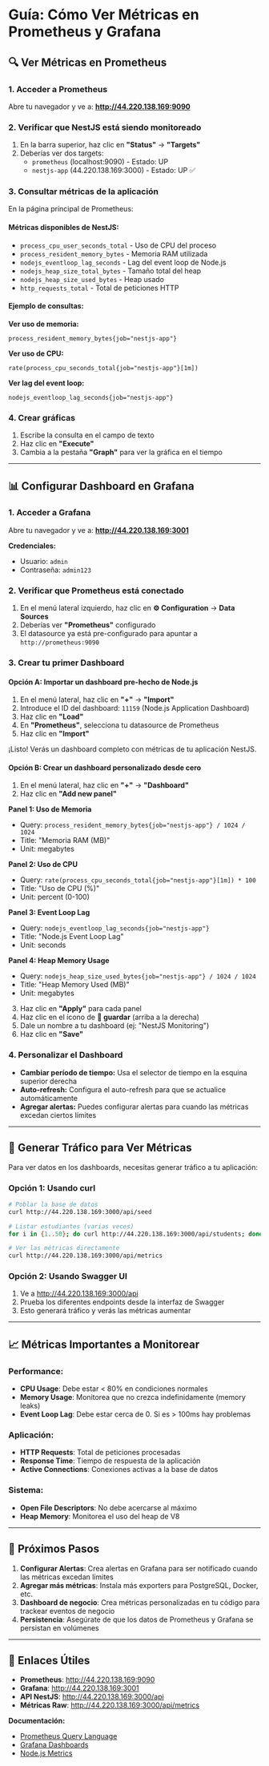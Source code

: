 # Guía: Cómo Ver Métricas en Prometheus y Grafana

## 🔍 Ver Métricas en Prometheus

### 1. Acceder a Prometheus
Abre tu navegador y ve a: **http://44.220.138.169:9090**

### 2. Verificar que NestJS está siendo monitoreado
1. En la barra superior, haz clic en **"Status"** → **"Targets"**
2. Deberías ver dos targets:
   - `prometheus` (localhost:9090) - Estado: UP
   - `nestjs-app` (44.220.138.169:3000) - Estado: UP ✅

### 3. Consultar métricas de la aplicación
En la página principal de Prometheus:

#### Métricas disponibles de NestJS:
- `process_cpu_user_seconds_total` - Uso de CPU del proceso
- `process_resident_memory_bytes` - Memoria RAM utilizada
- `nodejs_eventloop_lag_seconds` - Lag del event loop de Node.js
- `nodejs_heap_size_total_bytes` - Tamaño total del heap
- `nodejs_heap_size_used_bytes` - Heap usado
- `http_requests_total` - Total de peticiones HTTP

#### Ejemplo de consultas:

**Ver uso de memoria:**
```promql
process_resident_memory_bytes{job="nestjs-app"}
```

**Ver uso de CPU:**
```promql
rate(process_cpu_seconds_total{job="nestjs-app"}[1m])
```

**Ver lag del event loop:**
```promql
nodejs_eventloop_lag_seconds{job="nestjs-app"}
```

### 4. Crear gráficas
1. Escribe la consulta en el campo de texto
2. Haz clic en **"Execute"**
3. Cambia a la pestaña **"Graph"** para ver la gráfica en el tiempo

---

## 📊 Configurar Dashboard en Grafana

### 1. Acceder a Grafana
Abre tu navegador y ve a: **http://44.220.138.169:3001**

**Credenciales:**
- Usuario: `admin`
- Contraseña: `admin123`

### 2. Verificar que Prometheus está conectado
1. En el menú lateral izquierdo, haz clic en **⚙️ Configuration** → **Data Sources**
2. Deberías ver **"Prometheus"** configurado
3. El datasource ya está pre-configurado para apuntar a `http://prometheus:9090`

### 3. Crear tu primer Dashboard

#### Opción A: Importar un dashboard pre-hecho de Node.js

1. En el menú lateral, haz clic en **"+"** → **"Import"**
2. Introduce el ID del dashboard: `11159` (Node.js Application Dashboard)
3. Haz clic en **"Load"**
4. En **"Prometheus"**, selecciona tu datasource de Prometheus
5. Haz clic en **"Import"**

¡Listo! Verás un dashboard completo con métricas de tu aplicación NestJS.

#### Opción B: Crear un dashboard personalizado desde cero

1. En el menú lateral, haz clic en **"+"** → **"Dashboard"**
2. Haz clic en **"Add new panel"**

**Panel 1: Uso de Memoria**
- Query: `process_resident_memory_bytes{job="nestjs-app"} / 1024 / 1024`
- Title: "Memoria RAM (MB)"
- Unit: megabytes

**Panel 2: Uso de CPU**
- Query: `rate(process_cpu_seconds_total{job="nestjs-app"}[1m]) * 100`
- Title: "Uso de CPU (%)"
- Unit: percent (0-100)

**Panel 3: Event Loop Lag**
- Query: `nodejs_eventloop_lag_seconds{job="nestjs-app"}`
- Title: "Node.js Event Loop Lag"
- Unit: seconds

**Panel 4: Heap Memory Usage**
- Query: `nodejs_heap_size_used_bytes{job="nestjs-app"} / 1024 / 1024`
- Title: "Heap Memory Used (MB)"
- Unit: megabytes

3. Haz clic en **"Apply"** para cada panel
4. Haz clic en el ícono de **💾 guardar** (arriba a la derecha)
5. Dale un nombre a tu dashboard (ej: "NestJS Monitoring")
6. Haz clic en **"Save"**

### 4. Personalizar el Dashboard

- **Cambiar período de tiempo:** Usa el selector de tiempo en la esquina superior derecha
- **Auto-refresh:** Configura el auto-refresh para que se actualice automáticamente
- **Agregar alertas:** Puedes configurar alertas para cuando las métricas excedan ciertos límites

---

## 🧪 Generar Tráfico para Ver Métricas

Para ver datos en los dashboards, necesitas generar tráfico a tu aplicación:

### Opción 1: Usando curl

```bash
# Poblar la base de datos
curl http://44.220.138.169:3000/api/seed

# Listar estudiantes (varias veces)
for i in {1..50}; do curl http://44.220.138.169:3000/api/students; done

# Ver las métricas directamente
curl http://44.220.138.169:3000/api/metrics
```

### Opción 2: Usando Swagger UI

1. Ve a http://44.220.138.169:3000/api
2. Prueba los diferentes endpoints desde la interfaz de Swagger
3. Esto generará tráfico y verás las métricas aumentar

---

## 📈 Métricas Importantes a Monitorear

### Performance:
- **CPU Usage**: Debe estar < 80% en condiciones normales
- **Memory Usage**: Monitorea que no crezca indefinidamente (memory leaks)
- **Event Loop Lag**: Debe estar cerca de 0. Si es > 100ms hay problemas

### Aplicación:
- **HTTP Requests**: Total de peticiones procesadas
- **Response Time**: Tiempo de respuesta de la aplicación
- **Active Connections**: Conexiones activas a la base de datos

### Sistema:
- **Open File Descriptors**: No debe acercarse al máximo
- **Heap Memory**: Monitorea el uso del heap de V8

---

## 🎯 Próximos Pasos

1. **Configurar Alertas**: Crea alertas en Grafana para ser notificado cuando las métricas excedan límites
2. **Agregar más métricas**: Instala más exporters para PostgreSQL, Docker, etc.
3. **Dashboard de negocio**: Crea métricas personalizadas en tu código para trackear eventos de negocio
4. **Persistencia**: Asegúrate de que los datos de Prometheus y Grafana se persistan en volúmenes

---

## 🔗 Enlaces Útiles

- **Prometheus**: http://44.220.138.169:9090
- **Grafana**: http://44.220.138.169:3001
- **API NestJS**: http://44.220.138.169:3000/api
- **Métricas Raw**: http://44.220.138.169:3000/api/metrics

**Documentación:**
- [Prometheus Query Language](https://prometheus.io/docs/prometheus/latest/querying/basics/)
- [Grafana Dashboards](https://grafana.com/docs/grafana/latest/dashboards/)
- [Node.js Metrics](https://github.com/siimon/prom-client)

